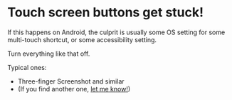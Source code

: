 # Touch screen buttons get stuck!

If this happens on Android, the culprit is usually some OS setting for some multi-touch shortcut, or some accessibility setting.

Turn everything like that off.

Typical ones:

* Three-finger Screenshot and similar
* (If you find another one, [let me know!](hrydgard+ppsspp@gmail.com))
